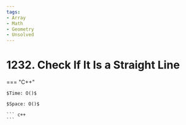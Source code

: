```yaml
---
tags:
- Array
- Math
- Geometry
- Unsolved
---
```



# 1232. Check If It Is a Straight Line

=== "C++"

    $Time: O()$

    $Space: O()$

    ``` c++
    ```